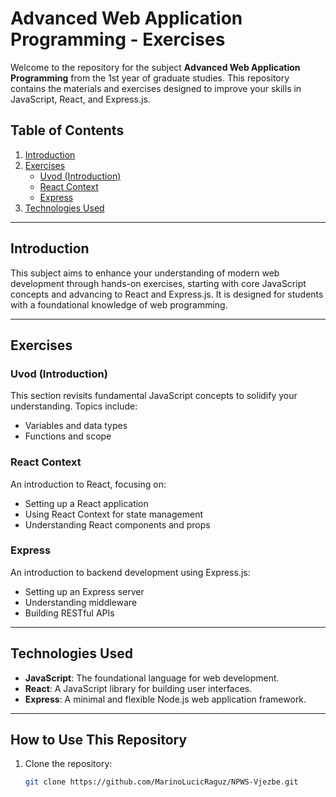 # Advanced Web Application Programming - Exercises

Welcome to the repository for the subject **Advanced Web Application Programming** from the 1st year of graduate studies. This repository contains the materials and exercises designed to improve your skills in JavaScript, React, and Express.js.

## Table of Contents

1. [Introduction](#introduction)
2. [Exercises](#exercises)
   - [Uvod (Introduction)](#uvod-introduction)
   - [React Context](#react-context)
   - [Express](#express)
3. [Technologies Used](#technologies-used)

---

## Introduction

This subject aims to enhance your understanding of modern web development through hands-on exercises, starting with core JavaScript concepts and advancing to React and Express.js. It is designed for students with a foundational knowledge of web programming.

---

## Exercises

### Uvod (Introduction)

This section revisits fundamental JavaScript concepts to solidify your understanding. Topics include:

- Variables and data types
- Functions and scope

### React Context

An introduction to React, focusing on:

- Setting up a React application
- Using React Context for state management
- Understanding React components and props

### Express

An introduction to backend development using Express.js:

- Setting up an Express server
- Understanding middleware
- Building RESTful APIs

---

## Technologies Used

- **JavaScript**: The foundational language for web development.
- **React**: A JavaScript library for building user interfaces.
- **Express**: A minimal and flexible Node.js web application framework.

---

## How to Use This Repository

1. Clone the repository:
   ```bash
   git clone https://github.com/MarinoLucicRaguz/NPWS-Vjezbe.git
   ```
